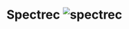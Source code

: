 # Spectrec ![spectrec](https://github.com/schavesgm/spectrec/actions/workflows/python-app.yml/badge.svg)
